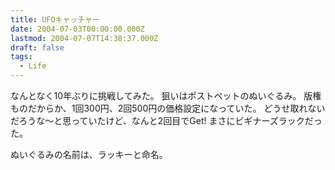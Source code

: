 ```yaml
---
title: UFOキャッチャー
date: 2004-07-03T00:00:00.000Z
lastmod: 2004-07-07T14:38:37.000Z
draft: false
tags:
  - Life
---
```


なんとなく10年ぶりに挑戦してみた。 狙いはポストペットのぬいぐるみ。 版権ものだからか、1回300円、2回500円の価格設定になっていた。 どうせ取れないだろうな〜と思っていたけど、なんと2回目でGet! まさにビギナーズラックだった。

ぬいぐるみの名前は、ラッキーと命名。

